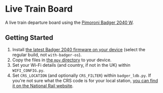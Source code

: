 # Live Train Board
A live train departure board using the [Pimoroni Badger 2040 W](https://shop.pimoroni.com/products/badger-2040-w).

## Getting Started
1. Install [the latest Badger 2040 firmware on your device](https://github.com/pimoroni/badger2040) (select the regular build, not `with-badger-os`).
1. Copy the files in [the `mpy` directory](/mpy) to your device.
1. Set your Wi-Fi details (and country, if not in the UK) within `WIFI_CONFIG.py`.
1. Set `CRS_LOCATION` (and optionally `CRS_FILTER`) within `badger_ldb.py`. If you're not sure what the CRS code is for your local station, [you can find it on the National Rail website](https://www.nationalrail.co.uk/find-a-station/).
